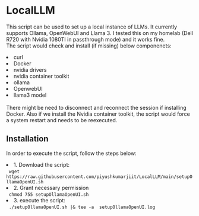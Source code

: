 # LocalLLM <br/>
This script can be used to set up a local instance of LLMs. It currently supports Ollama, OpenWebUI and Llama 3.
I tested this on my homelab (Dell R720 with Nvidia 1080TI in passthrough mode) and it works fine.
<br/>
The script would check and install (if missing) below componenets:
<li>curl</li>
<li>Docker</li>
<li>nvidia drivers</li>
<li>nvidia container toolkit</li>
<li>ollama</li>
<li>OpenwebUI</li>
<li>llama3 model</li>
<br/>
There might be need to disconnect and reconnect the session if installing Docker.
Also if we install the Nvidia container toolkit, the script would force a system restart and needs to be reexecuted.
<br/>

## Installation <br/>

In order to execute the script, follow the steps below:
<li> 1. Download the script: <br/>
   <code> wget https://raw.githubusercontent.com/piyushkumarjiit/LocalLLM/main/setupOllamaOpenUI.sh </code> </li>
<li> 2. Grant necessary permission <br/>
   <code> chmod 755 setupOllamaOpenUI.sh </code> </li>
<li> 3. execute the script: <br/>
   <code> ./setupOllamaOpenUI.sh |& tee -a  setupOllamaOpenUI.log </code> </li>
